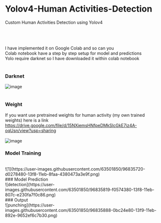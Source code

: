 # Yolov4-Human Activities-Detection
Custom Human Activities Detection using Yolov4</br>
</br></br>
</br></br>
I have implemented it on Google Colab and so can you </br>
Colab notebook have a step by step setup for model and predictions</br>
Yolo require darknet so I have downloaded it within colab notebook</br>
</br>
### Darknet
![image](https://user-images.githubusercontent.com/63501850/96834964-b9ccf900-13f7-11eb-9485-b32035c4928c.png)
</br>
</br>
### Weight
If you want use pretrained weights for human activity (my own trained weights) here is a link https://drive.google.com/file/d/15NXjemsHNfpeDMkSlcGkE7iz4A-oqUsn/view?usp=sharing </br>
</br>
![image](https://user-images.githubusercontent.com/63501850/96834880-96a24980-13f7-11eb-9c93-dc621ac2da9a.png)
</br>
### Model Training
</br>
![1](https://user-images.githubusercontent.com/63501850/96835720-d0278480-13f8-11eb-8faa-4380473a3e9f.png)
</br>
### Model Prediction
</br>
![detection](https://user-images.githubusercontent.com/63501850/96835819-f0574380-13f8-11eb-807c-e230fa7f0c86.png)
</br>
### Output
</br>
![punching](https://user-images.githubusercontent.com/63501850/96835888-0bc24e80-13f9-11eb-892e-9652ef6c7b30.png)
</br>
